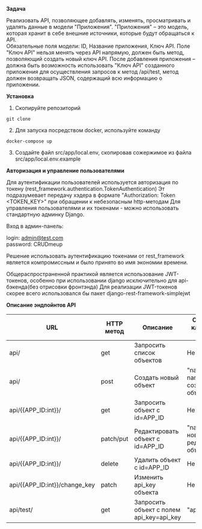 **Задача**

Реализовать API, позволяющее добавлять, изменять, просматривать и удалять данные в модели "Приложения".
"Приложения" – это модель, которая хранит в себе внешние источники, которые будут обращаться к API.  
Обязательные поля модели: ID, Название приложения, Ключ API. Поле "Ключ API" нельзя менять через API напрямую, должен быть метод, позволяющий создать новый ключ API.
После добавления приложения – должна быть возможность использовать "Ключ API" созданного приложения для осуществления запросов к метод /api/test, метод должен возвращать JSON, содержащий всю информацию о приложении.

**Установка**

1. Скопируйте репозиторий
```
git clone 
```

2. Для запуска посредством docker, используйте команду

```
docker-compose up
```

3. Создайте файл src/app/local.env, скопировав сожержимое из файла src/app/local.env.example

**Авторизация и управление пользователями**

Для аутентификации пользователей используется авторизация по токену (rest_framework.authentication.TokenAuthentication)
Эт подразумевает передачу хэдера в формате "Authorization: Token <TOKEN_KEY>" при обращении к небезопасным http-методам
Для управления пользователями и их токенами - можно использовать стандартную админку Django.

Вход в админ-панель:

login: admin@test.com  
password: CRUDmeup

Решение использовать аутентификацию токенами от rest_framework является компромиссным и было принято во имя
экономии времени.

Общераспространенной практикой является использование JWT-токенов, особенно при использовании django исключительно для api-бэкенда(без отрисовки фронтэнда)
Для реализации JWT-токенов скорее всего использовался бы пакет django-rest-framework-simplejwt

**Описание эндпойнтов API**

| **URL**                       | **HTTP метод** | **Описание**                             | **Ожидаемые ключи в теле запроса**              |
|-------------------------------|----------------|------------------------------------------|-------------------------------------------------|
| api/                          | get            | Запросить список объектов                | Не требуются                                    |
| api/                          | post           | Создать новый объект                     | "name": str - name создаваемого объекта         |
| api/{{APP_ID:int}}/           | get            | Запросить объект с id=APP_ID             | Не требуются                                    |
| api/{{APP_ID:int}}/           | patch/put      | Редактировать объект с id=APP_ID         | "name": str - новый name редактируемого объекта |
| api/{{APP_ID:int}}/           | delete         | Удалить объект с id=APP_ID               | Не требуются                                    |
| api/{{APP_ID:int}}/change_key | patch          | Изменить api_key объекта                 | Не требуются                                    |
| api/test/                     | get            | Запросить объект с полем api_key=api_key | "api_key": uuid                                 |
